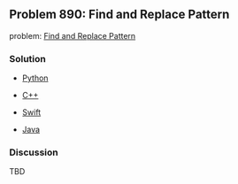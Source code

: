 ## Problem 890: Find and Replace Pattern

problem: [Find and Replace Pattern](https://leetcode.com/problems/find-and-replace-pattern/)

### Solution

- [Python](../python/problem890.py)

- [C++](../cpp/problem890.cpp)

- [Swift](../swift/problem890.swift)

- [Java](../java/problem890.java)

### Discussion

TBD

